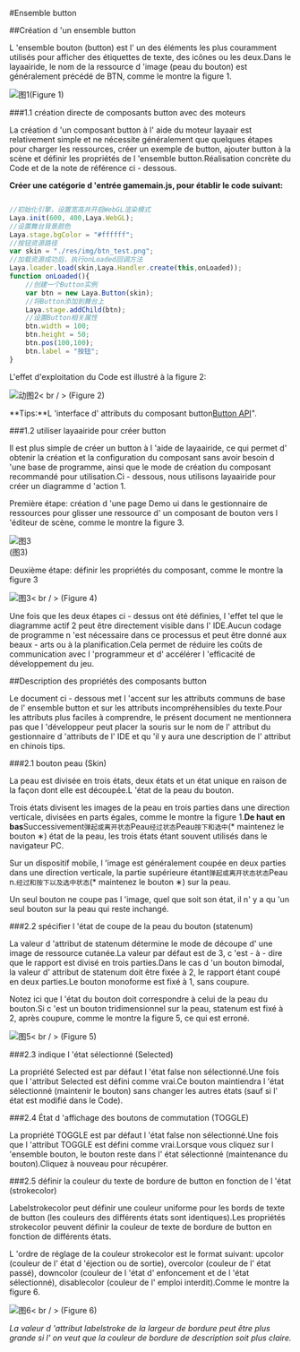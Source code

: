 #Ensemble button

##Création d 'un ensemble button

L 'ensemble bouton (button) est l' un des éléments les plus couramment utilisés pour afficher des étiquettes de texte, des icônes ou les deux.Dans le layaairide, le nom de la ressource d 'image (peau du bouton) est généralement précédé de BTN, comme le montre la figure 1.

![图1](img/1.png)(Figure 1)

###1.1 création directe de composants button avec des moteurs

La création d 'un composant button à l' aide du moteur layaair est relativement simple et ne nécessite généralement que quelques étapes pour charger les ressources, créer un exemple de button, ajouter button à la scène et définir les propriétés de l 'ensemble button.Réalisation concrète du Code et de la note de référence ci - dessous.

**Créer une catégorie d 'entrée gamemain.js, pour établir le code suivant:**


```javascript

//初始化引擎，设置宽高并开启WebGL渲染模式
Laya.init(600, 400,Laya.WebGL);
//设置舞台背景颜色
Laya.stage.bgColor = "#ffffff";
//按钮资源路径
var skin = "./res/img/btn_test.png";
//加载资源成功后，执行onLoaded回调方法
Laya.loader.load(skin,Laya.Handler.create(this,onLoaded));
function onLoaded(){
    //创建一个Button实例
    var btn = new Laya.Button(skin);
    //将Button添加到舞台上
    Laya.stage.addChild(btn);
    //设置Button相关属性
    btn.width = 100;
    btn.height = 50;
    btn.pos(100,100);
    btn.label = "按钮";
}
```


L'effet d'exploitation du Code est illustré à la figure 2:

![动图2](img/2.gif)< br / > (Figure 2)

**Tips:**L 'interface d' attributs du composant button[Button API](http://layaair.ldc.layabox.com/api/index.html?category=Core&class=laya.ui.Button)".



###1.2 utiliser layaairide pour créer button

Il est plus simple de créer un button à l 'aide de layaairide, ce qui permet d' obtenir la création et la configuration du composant sans avoir besoin d 'une base de programme, ainsi que le mode de création du composant recommandé pour utilisation.Ci - dessous, nous utilisons layaairide pour créer un diagramme d 'action 1.

Première étape: création d 'une page Demo ui dans le gestionnaire de ressources pour glisser une ressource d' un composant de bouton vers l 'éditeur de scène, comme le montre la figure 3.

![图3](img/3.png) <br />(图3)


Deuxième étape: définir les propriétés du composant, comme le montre la figure 3

![图3](img/4.png)< br / > (Figure 4)

Une fois que les deux étapes ci - dessus ont été définies, l 'effet tel que le diagramme actif 2 peut être directement visible dans l' IDE.Aucun codage de programme n 'est nécessaire dans ce processus et peut être donné aux beaux - arts ou à la planification.Cela permet de réduire les coûts de communication avec l 'programmeur et d' accélérer l 'efficacité de développement du jeu.



##Description des propriétés des composants button

Le document ci - dessous met l 'accent sur les attributs communs de base de l' ensemble button et sur les attributs incompréhensibles du texte.Pour les attributs plus faciles à comprendre, le présent document ne mentionnera pas que l 'développeur peut placer la souris sur le nom de l' attribut du gestionnaire d 'attributs de l' IDE et qu 'il y aura une description de l' attribut en chinois tips.

###2.1 bouton peau (Skin)

La peau est divisée en trois états, deux états et un état unique en raison de la façon dont elle est découpée.L 'état de la peau du bouton.

Trois états divisent les images de la peau en trois parties dans une direction verticale, divisées en parts égales, comme le montre la figure 1.**De haut en bas**Successivement`弹起或离开状态`Peau`经过状态`Peau`按下和选中`(* maintenez le bouton ∗) état de la peau, les trois états étant souvent utilisés dans le navigateur PC.

Sur un dispositif mobile, l 'image est généralement coupée en deux parties dans une direction verticale, la partie supérieure étant`弹起或离开状态状态`Peau n.`经过和按下以及选中状态`(* maintenez le bouton ∗) sur la peau.

Un seul bouton ne coupe pas l 'image, quel que soit son état, il n' y a qu 'un seul bouton sur la peau qui reste inchangé.

###2.2 spécifier l 'état de coupe de la peau du bouton (statenum)

La valeur d 'attribut de statenum détermine le mode de découpe d' une image de ressource cutanée.La valeur par défaut est de 3, c 'est - à - dire que le rapport est divisé en trois parties.Dans le cas d 'un bouton bimodal, la valeur d' attribut de statenum doit être fixée à 2, le rapport étant coupé en deux parties.Le bouton monoforme est fixé à 1, sans coupure.

Notez ici que l 'état du bouton doit correspondre à celui de la peau du bouton.Si c 'est un bouton tridimensionnel sur la peau, statenum est fixé à 2, après coupure, comme le montre la figure 5, ce qui est erroné.

![图5](img/5.png)< br / > (Figure 5)



###2.3 indique l 'état sélectionné (Selected)

La propriété Selected est par défaut l 'état false non sélectionné.Une fois que l 'attribut Selected est défini comme vrai.Ce bouton maintiendra l 'état sélectionné (maintenir le bouton) sans changer les autres états (sauf si l' état est modifié dans le Code).

###2.4 État d 'affichage des boutons de commutation (TOGGLE)

La propriété TOGGLE est par défaut l 'état false non sélectionné.Une fois que l 'attribut TOGGLE est défini comme vrai.Lorsque vous cliquez sur l 'ensemble bouton, le bouton reste dans l' état sélectionné (maintenance du bouton).Cliquez à nouveau pour récupérer.

###2.5 définir la couleur du texte de bordure de button en fonction de l 'état (strokecolor)

Labelstrokecolor peut définir une couleur uniforme pour les bords de texte de button (les couleurs des différents états sont identiques).Les propriétés strokecolor peuvent définir la couleur de texte de bordure de button en fonction de différents états.

L 'ordre de réglage de la couleur strokecolor est le format suivant: upcolor (couleur de l' état d 'éjection ou de sortie), overcolor (couleur de l' état passé), downcolor (couleur de l 'état d' enfoncement et de l 'état sélectionné), disablecolor (couleur de l' emploi interdit).Comme le montre la figure 6.

![图6](img/6.png)< br / > (Figure 6)

*La valeur d 'attribut labelstroke de la largeur de bordure peut être plus grande si l' on veut que la couleur de bordure de description soit plus claire.*











